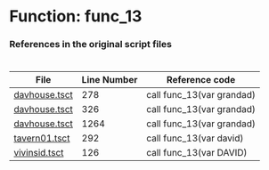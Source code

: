 # Function: func_13 
### References in the original script files

#

| File | Line Number | Reference code |
| --- | --- | --- |
| [davhouse.tsct](../../../out/davhouse.tsct#L278) | 278 | call func_13(var grandad) |
| [davhouse.tsct](../../../out/davhouse.tsct#L326) | 326 | call func_13(var grandad) |
| [davhouse.tsct](../../../out/davhouse.tsct#L1264) | 1264 | call func_13(var grandad) |
| [tavern01.tsct](../../../out/tavern01.tsct#L292) | 292 | call func_13(var david) |
| [vivinsid.tsct](../../../out/vivinsid.tsct#L126) | 126 | call func_13(var DAVID) |
